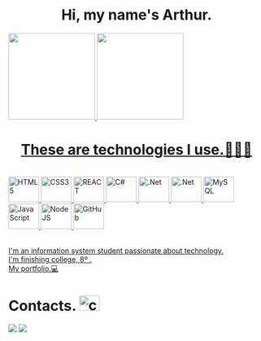 <div align="center">
  <h1>Hi, my name's Arthur.</h1>
</div>

<div>
  <a href="https://github.com/Arthur0088">
    <img height="170em"
      src="https://github-readme-stats.vercel.app/api?username=Arthur0088&show_icons=true&theme=dark&include_all_commits=true&count_private=true" />
    <img height="170em"
      src="https://github-readme-stats.vercel.app/api/top-langs/?username=Arthur0088&layout=compact&langs_count=7&theme=dark" />
</div>

<div align="center">
  <h1>These are technologies I use.👨🏽‍💻 </h1>
</div>
<div style="display: inline_block"><br />
  <img height="50" width="60" alt="HTML5"
    src="https://cdn.jsdelivr.net/gh/devicons/devicon/icons/html5/html5-original.svg" />
  <!-- HTML5  -->
  <img height="50" width="60" alt="CSS3"
    src="https://cdn.jsdelivr.net/gh/devicons/devicon/icons/css3/css3-original.svg" />
  <!-- CSS3  -->
  <img height="50" width="60" alt="REACT"
    src="https://cdn.jsdelivr.net/gh/devicons/devicon/icons/react/react-original.svg" />
  <!-- PHP  -->
  <img height="50" width="60" alt="C#"
    src="https://cdn.jsdelivr.net/gh/devicons/devicon/icons/csharp/csharp-original.svg" />
  <!-- C#  -->
  <img height="50" width="60" alt=".Net"
    src="https://cdn.jsdelivr.net/gh/devicons/devicon/icons/dotnetcore/dotnetcore-original.svg" />
  <img height="50" width="60" alt=".Net"
    src="https://cdn.jsdelivr.net/gh/devicons/devicon/icons/java/java-original.svg" />
  <!-- .Net  -->
  <img height="50" width="60" alt="MySQL"
    src="https://cdn.jsdelivr.net/gh/devicons/devicon/icons/mysql/mysql-original-wordmark.svg" />
  <!-- MySQL -->
  <i height="50" width="60" alt="SQL" class="devicon-microsoftsqlserver-plain-wordmark"></i>
  <!-- SQLServer -->
  <img height="50" width="60" alt="JavaScript"
    src="https://cdn.jsdelivr.net/gh/devicons/devicon/icons/javascript/javascript-original.svg" />
  <!-- JavaScript  -->
  <img height="50" width="60" alt="NodeJS"
    src="https://cdn.jsdelivr.net/gh/devicons/devicon/icons/nodejs/nodejs-original.svg" />
  <!-- NodeJS  -->
  <img height="50" width="60" alt="GitHub"
    src="https://cdn.jsdelivr.net/gh/devicons/devicon/icons/github/github-original.svg" />


</div><br />

I'm an information system student passionate about technology. <br>
I'm finishing college, 8º .<br>
<a href="https://arthurandradeport.netlify.app" target="blank">My portfolio.💻</a><br>

<h1>Contacts. <img height="30" width="40" alt="contact"
    src="https://github.com/FortAwesome/Font-Awesome/blob/6.x/svgs/regular/address-card.svg"></h1>
</div>
<div>
  <a href="https://www.linkedin.com/in/arthur-andrade-6614491ab/" target="blank"><img
      src="https://img.shields.io/badge/LinkedIn-0077B5?style=for-the-badge&logo=linkedin&logoColor=white"></a>
  <a href="https://api.whatsapp.com/send?phone=5524999137123&text=Meu%20contato" target="blank"><img
      src="https://img.shields.io/badge/WhatsApp-25D366?style=for-the-badge&logo=whatsapp&logoColor=white"></a><br>
</div>
